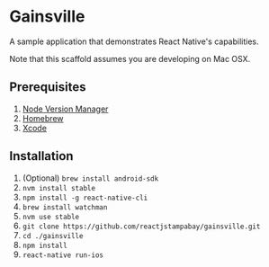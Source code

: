 # Gainsville
A sample application that demonstrates React Native's capabilities.

Note that this scaffold assumes you are developing on Mac OSX.

## Prerequisites

1. [Node Version Manager](https://github.com/creationix/nvm)
1. [Homebrew](http://brew.sh/)
1. [Xcode](https://developer.apple.com/download)

## Installation

1.  (Optional) `brew install android-sdk`
1. `nvm install stable`
1. `npm install -g react-native-cli`
1. `brew install watchman`
1. `nvm use stable`
1. `git clone https://github.com/reactjstampabay/gainsville.git`
1. `cd ./gainsville`
1. `npm install`
1. `react-native run-ios`
